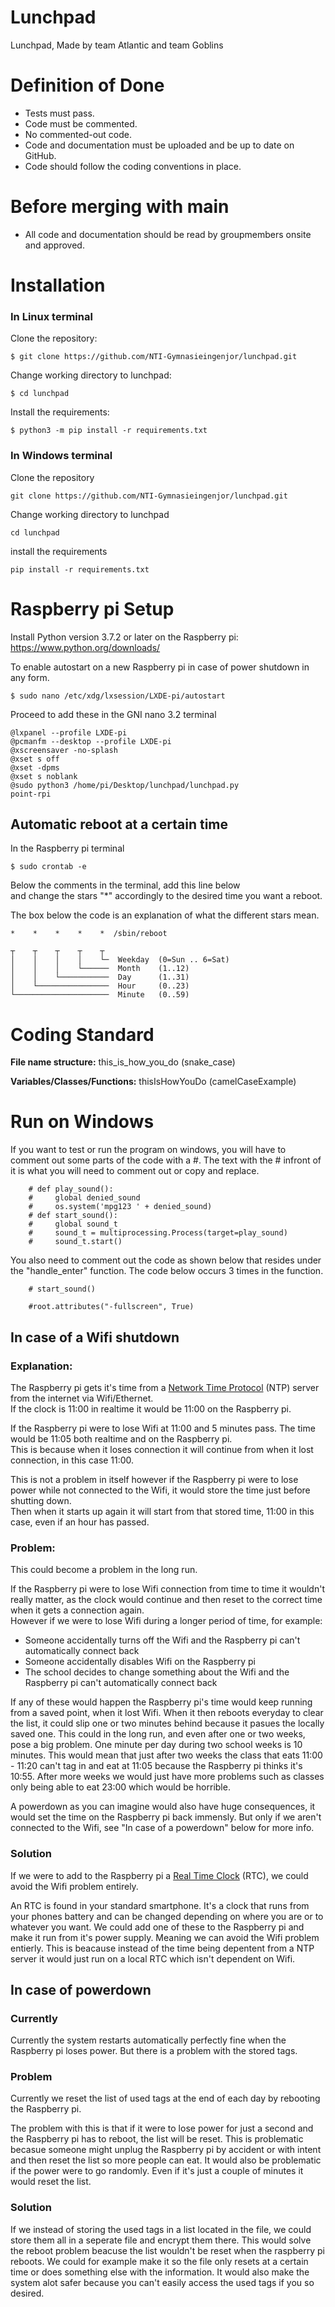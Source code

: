 # Lunchpad
Lunchpad, Made by team Atlantic and team Goblins

# Definition of Done
+ Tests must pass.
+ Code must be commented.
+ No commented-out code.
+ Code and documentation must be uploaded and be up to date on GitHub.
+ Code should follow the coding conventions in place.

# Before merging with main
+ All code and documentation should be read by groupmembers onsite and approved.

# Installation

### In Linux terminal

Clone the repository:
```
$ git clone https://github.com/NTI-Gymnasieingenjor/lunchpad.git
```

Change working directory to lunchpad:
```
$ cd lunchpad
```

Install the requirements:
```
$ python3 -m pip install -r requirements.txt
```

### In Windows terminal

Clone the repository
```
git clone https://github.com/NTI-Gymnasieingenjor/lunchpad.git
```
Change working directory to lunchpad
```
cd lunchpad
```
install the requirements
```
pip install -r requirements.txt
```

# Raspberry pi Setup

Install Python version 3.7.2 or later on the Raspberry pi:
https://www.python.org/downloads/

To enable autostart on a new Raspberry pi in case of power shutdown in any form.
```
$ sudo nano /etc/xdg/lxsession/LXDE-pi/autostart
```
Proceed to add these in the GNI nano 3.2 terminal
```
@lxpanel --profile LXDE-pi
@pcmanfm --desktop --profile LXDE-pi
@xscreensaver -no-splash
@xset s off
@xset -dpms
@xset s noblank
@sudo python3 /home/pi/Desktop/lunchpad/lunchpad.py
point-rpi
```

## Automatic reboot at a certain time

In the Raspberry pi terminal
```
$ sudo crontab -e
```
Below the comments in the terminal, add this line below <br>
and change the stars "*" accordingly to the desired time you want a reboot.

The box below the code is an explanation of what the different stars mean.
```
*    *    *    *    *  /sbin/reboot
```
```
┬    ┬    ┬    ┬    ┬
│    │    │    │    └─  Weekday  (0=Sun .. 6=Sat)
│    │    │    └──────  Month    (1..12)
│    │    └───────────  Day      (1..31)
│    └────────────────  Hour     (0..23)
└─────────────────────  Minute   (0..59)
```

# Coding Standard

**File name structure:** this_is_how_you_do (snake_case)

**Variables/Classes/Functions:** thisIsHowYouDo (camelCaseExample)

# Run on Windows

If you want to test or run the program on windows, you will have to comment out some parts of the code with a #.
The text with the # infront of it is what you will need to comment out or copy and replace.

```
    # def play_sound():
    #     global denied_sound
    #     os.system('mpg123 ' + denied_sound)
    # def start_sound():
    #     global sound_t
    #     sound_t = multiprocessing.Process(target=play_sound)
    #     sound_t.start()
```
You also need to comment out the code as shown below that resides under the "handle_enter" function. The code below occurs 3 times in the function.
```
    # start_sound()
```
```
    #root.attributes("-fullscreen", True)
```

## In case of a Wifi shutdown

### Explanation:

The Raspberry pi gets it's time from a <a href="https://en.wikipedia.org/wiki/Network_Time_Protocol">Network Time Protocol<a> (NTP) server from the internet via Wifi/Ethernet. <br>
If the clock is 11:00 in realtime it would be 11:00 on the Raspberry pi.<br>

If the Raspberry pi were to lose Wifi at 11:00 and 5 minutes pass. The time would be 11:05 both realtime and on the Raspberry pi.<br>
This is because when it loses connection it will continue from when it lost connection, in this case 11:00.<br>

This is not a problem in itself however if the Raspberry pi were to lose power while not connected to the Wifi, it would store the time just before shutting down.<br>
Then when it starts up again it will start from that stored time, 11:00 in this case, even if an hour has passed.<br>

### Problem:

This could become a problem in the long run.

If the Raspberry pi were to lose Wifi connection from time to time it wouldn't really matter, as the clock would continue and then reset to the correct time when it gets a connection again. <br>
However if we were to lose Wifi during a longer period of time, for example: 
* Someone accidentally turns off the Wifi and the Raspberry pi can't automatically connect back 
* Someone accidentally disables Wifi on the Raspberry pi
* The school decides to change something about the Wifi and the Raspberry pi can't automatically connect back 

If any of these would happen the Raspberry pi's time would keep running from a saved point, when it lost Wifi. 
When it then reboots everyday to clear the list, it could slip one or two minutes behind because it pasues the locally saved one. 
This could in the long run, and even after one or two weeks, pose a big problem.
One minute per day during two school weeks is 10 minutes.
This would mean that just after two weeks the class that eats 11:00 - 11:20 can't tag in and eat at 11:05 because the Raspberry pi thinks it's 10:55.
After more weeks we would just have more problems such as classes only being able to eat 23:00 which would be horrible.

A powerdown as you can imagine would also have huge consequences, it would set the time on the Raspberry pi back immensly. 
But only if we aren't connected to the Wifi, see "In case of a powerdown" below for more info.

### Solution

If we were to add to the Raspberry pi a <a href="https://en.wikipedia.org/wiki/Real-time_clock">Real Time Clock</a> (RTC), we could avoid the Wifi problem entirely.

An RTC is found in your standard smartphone. It's a clock that runs from your phones battery and can be changed depending on where you are or to whatever you want.
We could add one of these to the Raspberry pi and make it run from it's power supply. Meaning we can avoid the Wifi problem entierly.
This is beacause instead of the time being depentent from a NTP server it would just run on a local RTC which isn't dependent on Wifi.

## In case of powerdown

### Currently

Currently the system restarts automatically perfectly fine when the Raspberry pi loses power. But there is a problem with the stored tags.

### Problem

Currently we reset the list of used tags at the end of each day by rebooting the Raspberry pi.

The problem with this is that if it were to lose power for just a second and the Raspberry pi has to reboot, the list will be reset. 
This is problematic becasue someone might unplug the Raspberry pi  by accident or with intent and then reset the list so more people can eat. It would also be problematic if the power were to go randomly. Even if it's just a couple of minutes it would reset the list.

### Solution

If we instead of storing the used tags in a list located in the file, we could store them all in a seperate file and encrypt them there.
This would solve the reboot problem beacuse the list wouldn't be reset when the raspberry pi reboots.
We could for example make it so the file only resets at a certain time or does something else with the information.
It would also make the system alot safer because you can't easily access the used tags if you so desired.





